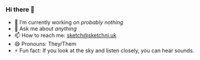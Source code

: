 ### Hi there 👋

- 🔭 I’m currently working on *probably nothing*
- 💬 Ask me about *anything*
- 📫 How to reach me: [sketch@sketchni.uk](mailto:sketch@sketchni.uk?subject=Via%20Github:%20)
- 😄 Pronouns: They/Them
- ⚡ Fun fact: If you look at the sky and listen closely, you can hear sounds.
